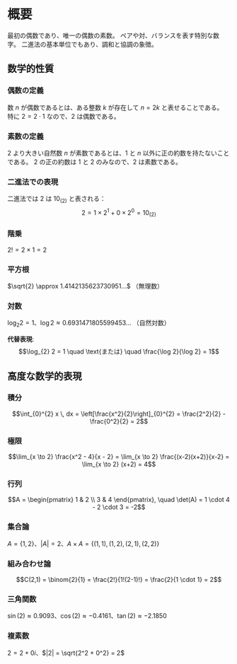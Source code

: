 # 概要
最初の偶数であり、唯一の偶数の素数。
ペアや対、バランスを表す特別な数字。
二進法の基本単位でもあり、調和と協調の象徴。

## 数学的性質

### 偶数の定義
数 $n$ が偶数であるとは、ある整数 $k$ が存在して $n = 2k$ と表せることである。
特に $2 = 2 \cdot 1$ なので、$2$ は偶数である。

### 素数の定義
$2$ より大きい自然数 $n$ が素数であるとは、$1$ と $n$ 以外に正の約数を持たないことである。
$2$ の正の約数は $1$ と $2$ のみなので、$2$ は素数である。

### 二進法での表現
二進法では $2$ は $10_{(2)}$ と表される：
$$2 = 1 \times 2^1 + 0 \times 2^0 = 10_{(2)}$$

### 階乗
$2! = 2 \times 1 = 2$

### 平方根
$\sqrt{2} \approx 1.4142135623730951...$ （無理数）

### 対数
$\log_{2} 2 = 1$、$\log 2 \approx 0.6931471805599453...$ （自然対数）

**代替表現**:
$$\log_{2} 2 = 1 \quad \text{または} \quad \frac{\log 2}{\log 2} = 1$$

## 高度な数学的表現

### 積分
$$\int_{0}^{2} x \, dx = \left[\frac{x^2}{2}\right]_{0}^{2} = \frac{2^2}{2} - \frac{0^2}{2} = 2$$

### 極限
$$\lim_{x \to 2} \frac{x^2 - 4}{x - 2} = \lim_{x \to 2} \frac{(x-2)(x+2)}{x-2} = \lim_{x \to 2} (x+2) = 4$$

### 行列
$$A = \begin{pmatrix} 1 & 2 \\ 3 & 4 \end{pmatrix}, \quad \det(A) = 1 \cdot 4 - 2 \cdot 3 = -2$$

### 集合論
$A = \{1, 2\}$、$|A| = 2$、$A \times A = \{(1,1), (1,2), (2,1), (2,2)\}$

### 組み合わせ論
$$C(2,1) = \binom{2}{1} = \frac{2!}{1!(2-1)!} = \frac{2}{1 \cdot 1} = 2$$

### 三角関数
$\sin(2) \approx 0.9093$、$\cos(2) \approx -0.4161$、$\tan(2) \approx -2.1850$

### 複素数
$2 = 2 + 0i$、$|2| = \sqrt{2^2 + 0^2} = 2$
